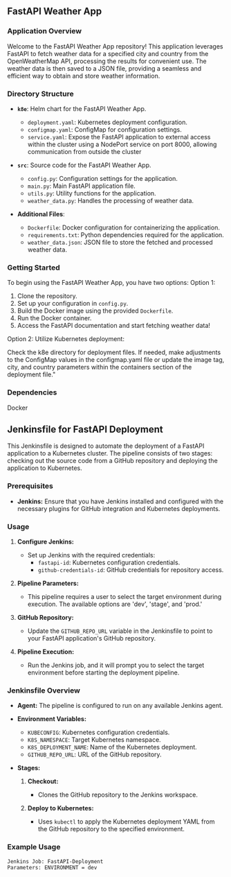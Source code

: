 ## FastAPI Weather App

### Application Overview

Welcome to the FastAPI Weather App repository! This application leverages FastAPI to fetch weather data for a specified city and country from the OpenWeatherMap API, processing the results for convenient use. The weather data is then saved to a JSON file, providing a seamless and efficient way to obtain and store weather information.

### Directory Structure

- **`k8e`**: Helm chart for the FastAPI Weather App.
  - `deployment.yaml`: Kubernetes deployment configuration.
  - `configmap.yaml`: ConfigMap for configuration settings.
  - `service.yaml`: Expose the FastAPI application to external access within the cluster using a NodePort service on port 8000, allowing communication from outside the cluster

- **`src`**: Source code for the FastAPI Weather App.
  - `config.py`: Configuration settings for the application.
  - `main.py`: Main FastAPI application file.
  - `utils.py`: Utility functions for the application.
  - `weather_data.py`: Handles the processing of weather data.

- **Additional Files**:
  - `Dockerfile`: Docker configuration for containerizing the application.
  - `requirements.txt`: Python dependencies required for the application.
  - `weather_data.json`: JSON file to store the fetched and processed weather data.

### Getting Started

To begin using the FastAPI Weather App, you have two options:
Option 1:
1. Clone the repository.
2. Set up your configuration in `config.py`.
3. Build the Docker image using the provided `Dockerfile`.
4. Run the Docker container.
5. Access the FastAPI documentation and start fetching weather data!

Option 2:
Utilize Kubernetes deployment:

Check the k8e directory for deployment files.
If needed, make adjustments to the ConfigMap values in the configmap.yaml file or update the image tag, city, and country parameters within the containers section of the deployment file."


### Dependencies
Docker


## Jenkinsfile for FastAPI Deployment

This Jenkinsfile is designed to automate the deployment of a FastAPI application to a Kubernetes cluster. The pipeline consists of two stages: checking out the source code from a GitHub repository and deploying the application to Kubernetes.

### Prerequisites

- **Jenkins:** Ensure that you have Jenkins installed and configured with the necessary plugins for GitHub integration and Kubernetes deployments.

### Usage

1. **Configure Jenkins:**
   - Set up Jenkins with the required credentials:
     - `fastapi-id`: Kubernetes configuration credentials.
     - `github-credentials-id`: GitHub credentials for repository access.

2. **Pipeline Parameters:**
   - This pipeline requires a user to select the target environment during execution. The available options are 'dev', 'stage', and 'prod.'

3. **GitHub Repository:**
   - Update the `GITHUB_REPO_URL` variable in the Jenkinsfile to point to your FastAPI application's GitHub repository.

4. **Pipeline Execution:**
   - Run the Jenkins job, and it will prompt you to select the target environment before starting the deployment pipeline.

### Jenkinsfile Overview

- **Agent:** The pipeline is configured to run on any available Jenkins agent.
  
- **Environment Variables:**
  - `KUBECONFIG`: Kubernetes configuration credentials.
  - `K8S_NAMESPACE`: Target Kubernetes namespace.
  - `K8S_DEPLOYMENT_NAME`: Name of the Kubernetes deployment.
  - `GITHUB_REPO_URL`: URL of the GitHub repository.

- **Stages:**
  1. **Checkout:**
     - Clones the GitHub repository to the Jenkins workspace.

  2. **Deploy to Kubernetes:**
     - Uses `kubectl` to apply the Kubernetes deployment YAML from the GitHub repository to the specified environment.

### Example Usage

```bash
Jenkins Job: FastAPI-Deployment
Parameters: ENVIRONMENT = dev
